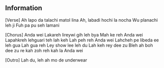 ## Information

[Verse]
Ah lapo da talachi matol lina
Ah, labadi hochi la nocha
Wu planachi leh ji
Fuh pa pu seh lamani

[Chorus]
Anda wei
Lakareh lireywi gih leh bya
Mah ke reh
Anda wei
Lapahkreh lehguari teh lah keh
Lah peh reh
Anda wei
Lahcheh pe libeda ee leh gua
Lah gua reh
Ley show lee leh du
Lah keh rey dee zu
Bleh ah boh dee zu re kah zoh reh kah la
Anda wei

[Outro]
Lah du, leh ah mo de underwear